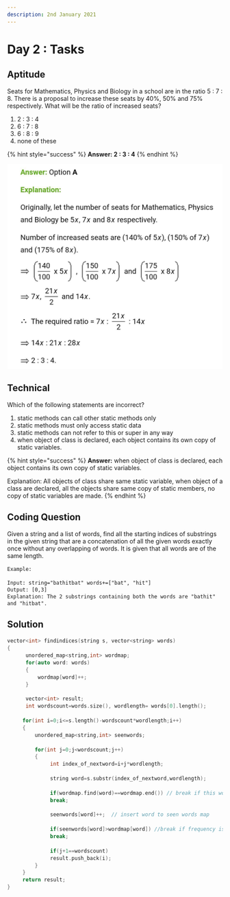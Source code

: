 ```yaml
---
description: 2nd January 2021
---
```


# Day 2 : Tasks

## Aptitude

Seats for Mathematics, Physics and Biology in a school are in the ratio 5 : 7 : 8. There is a proposal to increase these seats by 40%, 50% and 75% respectively. What will be the ratio of increased seats?

1. 2 : 3 : 4 
2. 6 : 7 : 8 
3. 6 : 8 : 9 
4. none of these

{% hint style="success" %}
**Answer: 2 : 3 : 4**
{% endhint %}

![](../../.gitbook/assets/whatsapp-image-2021-01-02-at-12.49.33-pm.jpeg)

## Technical

Which of the following statements are incorrect?

1. static methods can call other static methods only
2. static methods must only access static data
3. static methods can not refer to this or super in any way
4. when object of class is declared, each object contains its own copy of static variables.

{% hint style="success" %}
**Answer:** when object of class is declared, each object contains its own copy of static variables.

Explanation: All objects of class share same static variable, when object of a class are declared, all the objects share same copy of static members, no copy of static variables are made.
{% endhint %}

## Coding Question

Given a string and a list of words, find all the starting indices of substrings in the given string that are a concatenation of all the given words exactly once without any overlapping of words. It is given that all words are of the same length.

```text
Example:

Input: string="bathitbat" words+=["bat", "hit"]
Output: [0,3]
Explanation: The 2 substrings containing both the words are "bathit" and "hitbat".
```

## Solution

```cpp
vector<int> findindices(string s, vector<string> words)
{
      unordered_map<string,int> wordmap;
      for(auto word: words)
      {
          wordmap[word]++;
      }

      vector<int> result;
      int wordscount=words.size(), wordlength= words[0].length();

     for(int i=0;i<=s.length()-wordscount*wordlength;i++)
     {
         unordered_map<string,int> seenwords;

         for(int j=0;j<wordscount;j++)
         {
              int index_of_nextword=i+j*wordlength;

              string word=s.substr(index_of_nextword,wordlength);

              if(wordmap.find(word)==wordmap.end()) // break if this word is not required
              break; 

              seenwords[word]++;  // insert word to seen words map

              if(seenwords[word]>wordmap[word]) //break if frequency is higher than required
              break;

              if(j+1==wordscount)
              result.push_back(i);
         }
     }
     return result;
}
```

